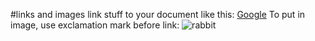 #links and images
link stuff to your document like this: [Google](https://www.google.com)
To put in image, use exclamation mark before link:
![rabbit](https://i.chzbgr.com/full/875511040/h8EB4D6E9/)
